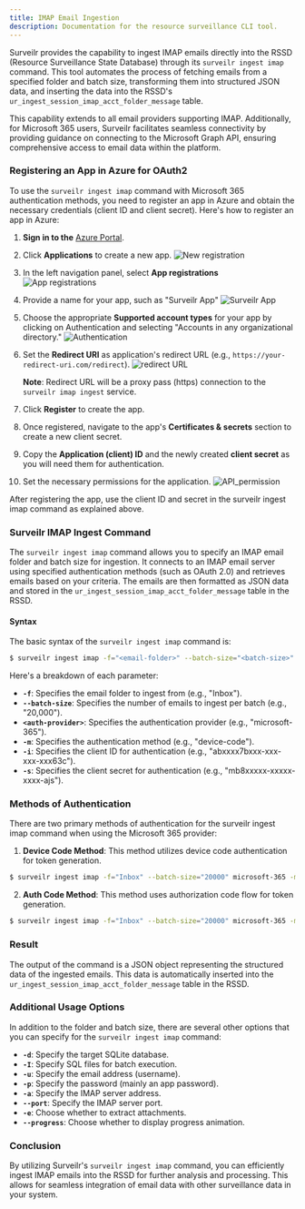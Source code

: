 ```yaml
---
title: IMAP Email Ingestion
description: Documentation for the resource surveillance CLI tool.
---
```


Surveilr provides the capability to ingest IMAP emails directly into the RSSD (Resource Surveillance State Database) through its `surveilr ingest imap` command. This tool automates the process of fetching emails from a specified folder and batch size, transforming them into structured JSON data, and inserting the data into the RSSD's `ur_ingest_session_imap_acct_folder_message` table.

This capability extends to all email providers supporting IMAP. Additionally, for Microsoft 365 users, Surveilr facilitates seamless connectivity by providing guidance on connecting to the Microsoft Graph API, ensuring comprehensive access to email data within the platform.


### Registering an App in Azure for OAuth2
To use the `surveilr ingest imap` command with Microsoft 365 authentication methods, you need to register an app in Azure and obtain the necessary credentials (client ID and client secret). Here's how to register an app in Azure:

1. **Sign in to the** [Azure Portal](https://portal.azure.com/#home).

2. Click **Applications** to create a new app.
 ![New registration](/images/Applications.png) 

3. In the left navigation panel, select **App registrations**  
 ![App registrations](/images/App_registrations.png)

4. Provide a name for your app, such as "Surveilr App" 
 ![Surveilr App](/images/surveilr_app.png)

5. Choose the appropriate **Supported account types** for your app by clicking on Authentication and selecting "Accounts in any organizational directory." 
 ![Authentication](/images/Authentication.png)

6. Set the **Redirect URI** as application's redirect URL (e.g., `https://your-redirect-uri.com/redirect`). 
 ![redirect URL](/images/redirect_url.png)


    **Note**: Redirect URL will be a proxy pass (https) connection to the `surveilr imap ingest` service.


7. Click **Register** to create the app.

8. Once registered, navigate to the app's **Certificates & secrets** section to create a new client secret.

9. Copy the **Application (client) ID** and the newly created **client secret** as you will need them for authentication.

10. Set the necessary permissions for the application.
 ![API_permission](/images/API_permission.png)



After registering the app, use the client ID and secret in the surveilr ingest imap command as explained above.


### Surveilr IMAP Ingest Command
The `surveilr ingest imap` command allows you to specify an IMAP email folder and batch size for ingestion. It connects to an IMAP email server using specified authentication methods (such as OAuth 2.0) and retrieves emails based on your criteria. The emails are then formatted as JSON data and stored in the `ur_ingest_session_imap_acct_folder_message` table in the RSSD.

#### Syntax
The basic syntax of the `surveilr ingest imap` command is:


```bash
$ surveilr ingest imap -f="<email-folder>" --batch-size="<batch-size>" <auth-provider> -m <auth-method> -i="<client-id>" -s="<client-secret>"
```
Here's a breakdown of each parameter:

- **`-f`**: Specifies the email folder to ingest from (e.g., "Inbox").
- **`--batch-size`**: Specifies the number of emails to ingest per batch (e.g., "20,000").
- **`<auth-provider>`**: Specifies the authentication provider (e.g., "microsoft-365").
- **`-m`**: Specifies the authentication method (e.g., "device-code").
- **`-i`**: Specifies the client ID for authentication (e.g., "abxxxx7bxxx-xxx-xxx-xxx63c").
- **`-s`**: Specifies the client secret for authentication (e.g., "mb8xxxxx-xxxxx-xxxx-ajs").


### Methods of Authentication
There are two primary methods of authentication for the surveilr ingest imap command when using the Microsoft 365 provider:

1. **Device Code Method**: This method utilizes device code authentication for token generation.

```bash
$ surveilr ingest imap -f="Inbox" --batch-size="20000" microsoft-365 -m device-code -i="abxxxx7bxxx-xxx-xxx-xxx63c" -s="mb8xxxxx-xxxxx-xxxx-ajs"
```
2. **Auth Code Method**: This method uses authorization code flow for token generation.

```bash
$ surveilr ingest imap -f="Inbox" --batch-size="20000" microsoft-365 -m  auth-code -i="abxxxx7bxxx-xxx-xxx-xxx63c" -s="mb8xxxxx-xxxxx-xxxx-ajs" -a "https://your-redirect-uri.com"

```

### Result
The output of the command is a JSON object representing the structured data of the ingested emails. This data is automatically inserted into the `ur_ingest_session_imap_acct_folder_message` table in the RSSD.

### Additional Usage Options
In addition to the folder and batch size, there are several other options that you can specify for the `surveilr ingest imap` command:

- **`-d`**: Specify the target SQLite database.
- **`-I`**: Specify SQL files for batch execution.
- **`-u`**: Specify the email address (username).
- **`-p`**: Specify the password (mainly an app password).
- **`-a`**: Specify the IMAP server address.
- **`--port`**: Specify the IMAP server port.
- **`-e`**: Choose whether to extract attachments.
- **`--progress`**: Choose whether to display progress animation.



### Conclusion
By utilizing Surveilr's `surveilr ingest imap` command, you can efficiently ingest IMAP emails into the RSSD for further analysis and processing. This allows for seamless integration of email data with other surveillance data in your system.
